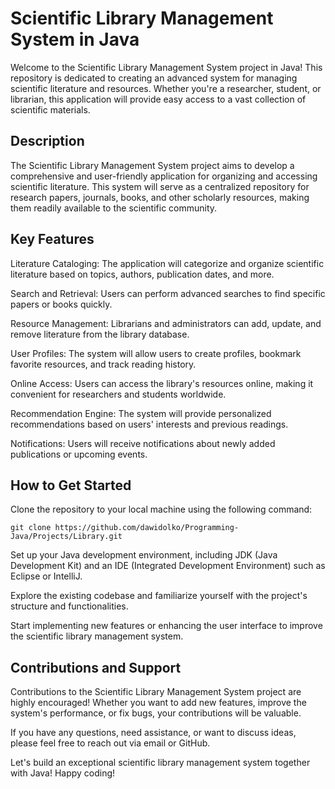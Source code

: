 # Scientific Library Management System in Java
Welcome to the Scientific Library Management System project in Java! This repository is dedicated to creating an advanced system for managing scientific literature and resources. Whether you're a researcher, student, or librarian, this application will provide easy access to a vast collection of scientific materials.

## Description
The Scientific Library Management System project aims to develop a comprehensive and user-friendly application for organizing and accessing scientific literature. This system will serve as a centralized repository for research papers, journals, books, and other scholarly resources, making them readily available to the scientific community.

## Key Features
Literature Cataloging: The application will categorize and organize scientific literature based on topics, authors, publication dates, and more.

Search and Retrieval: Users can perform advanced searches to find specific papers or books quickly.

Resource Management: Librarians and administrators can add, update, and remove literature from the library database.

User Profiles: The system will allow users to create profiles, bookmark favorite resources, and track reading history.

Online Access: Users can access the library's resources online, making it convenient for researchers and students worldwide.

Recommendation Engine: The system will provide personalized recommendations based on users' interests and previous readings.

Notifications: Users will receive notifications about newly added publications or upcoming events.

## How to Get Started
Clone the repository to your local machine using the following command:
```
git clone https://github.com/dawidolko/Programming-Java/Projects/Library.git
```
Set up your Java development environment, including JDK (Java Development Kit) and an IDE (Integrated Development Environment) such as Eclipse or IntelliJ.

Explore the existing codebase and familiarize yourself with the project's structure and functionalities.

Start implementing new features or enhancing the user interface to improve the scientific library management system.

## Contributions and Support
Contributions to the Scientific Library Management System project are highly encouraged! Whether you want to add new features, improve the system's performance, or fix bugs, your contributions will be valuable.

If you have any questions, need assistance, or want to discuss ideas, please feel free to reach out via email or GitHub.

Let's build an exceptional scientific library management system together with Java! Happy coding!
